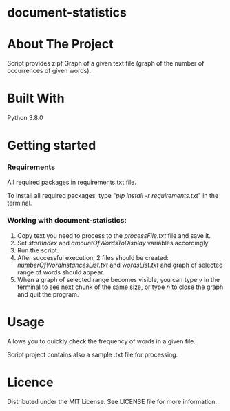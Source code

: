 # document-statistics

# About The Project
Script provides zipf Graph of a given text file (graph of the number of occurrences of given words).

# Built With
Python 3.8.0

# Getting started
### Requirements

All required packages in requirements.txt file.

To install all required packages, type "_pip install -r requirements.txt_" in the terminal.

### Working with document-statistics:
1. Copy text you need to process to the _processFile.txt_ file and save it.
2. Set _startIndex_ and  _amountOfWordsToDisplay_ variables accordingly.
3. Run the script.
4. After successful execution, 2 files should be created: _numberOfWordInstancesList.txt_ and _wordsList.txt_ and graph of selected range of words should appear.
5. When a graph of selected range becomes visible, you can type _y_ in the terminal to see next chunk of the same size, or type _n_ to close the graph and quit the program.

# Usage
Allows you to quickly check the frequency of words in a given file.

Script project contains also a sample .txt file for processing.

# Licence
Distributed under the MIT License. See LICENSE file for more information.
